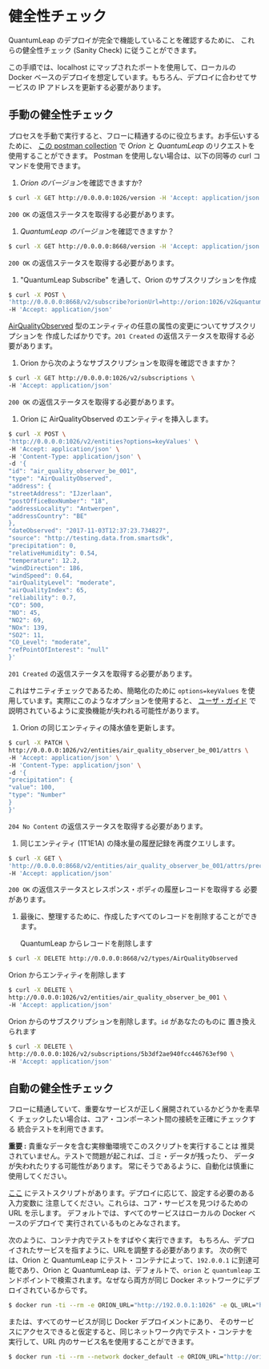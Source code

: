# 健全性チェック

QuantumLeap のデプロイが完全で機能していることを確認するために、
これらの健全性チェック (Sanity Check) に従うことができます。

この手順では、localhost にマップされたポートを使用して、ローカルの Docker
ベースのデプロイを想定しています。もちろん、デプロイに合わせてサービスの IP
アドレスを更新する必要があります。

## 手動の健全性チェック

プロセスを手動で実行すると、フローに精通するのに役立ちます。お手伝いするために、
[この postman collection](https://raw.githubusercontent.com/smartsdk/smartsdk-recipes/master/recipes/tools/postman_collection.json)
で *Orion* と *QuantumLeap* のリクエストを使用することができます。
Postman を使用しない場合は、以下の同等の curl コマンドを使用できます。

1. *Orion のバージョン*を確認できますか?

  ```bash
  $ curl -X GET http://0.0.0.0:1026/version -H 'Accept: application/json'
  ```

  `200 OK` の返信ステータスを取得する必要があります。

1. *QuantumLeap のバージョン*を確認できますか？

  ```bash
  $ curl -X GET http://0.0.0.0:8668/version -H 'Accept: application/json'
  ```

  `200 OK` の返信ステータスを取得する必要があります。

1. "QuantumLeap Subscribe" を通して、Orion のサブスクリプションを作成

  ```bash
  $ curl -X POST \
  'http://0.0.0.0:8668/v2/subscribe?orionUrl=http://orion:1026/v2&quantumleapUrl=http://quantumleap:8668/v2&entityType=AirQualityObserved' \
  -H 'Accept: application/json'
  ```

  [AirQualityObserved](https://github.com/FIWARE/data-models/tree/master/specs/Environment/AirQualityObserved)
  型のエンティティの任意の属性の変更についてサブスクリプションを
  作成したばかりです。`201 Created` の返信ステータスを取得する必要があります。

1. Orion から次のようなサブスクリプションを取得を確認できますか？

  ```bash
  $ curl -X GET http://0.0.0.0:1026/v2/subscriptions \
  -H 'Accept: application/json'
  ```

  `200 OK` の返信ステータスを取得する必要があります。

1. Orion に AirQualityObserved のエンティティを挿入します。

  ```bash
  $ curl -X POST \
  'http://0.0.0.0:1026/v2/entities?options=keyValues' \
  -H 'Accept: application/json' \
  -H 'Content-Type: application/json' \
  -d '{
  "id": "air_quality_observer_be_001",
  "type": "AirQualityObserved",
  "address": {
  "streetAddress": "IJzerlaan",
  "postOfficeBoxNumber": "18",
  "addressLocality": "Antwerpen",
  "addressCountry": "BE"
  },
  "dateObserved": "2017-11-03T12:37:23.734827",
  "source": "http://testing.data.from.smartsdk",
  "precipitation": 0,
  "relativeHumidity": 0.54,
  "temperature": 12.2,
  "windDirection": 186,
  "windSpeed": 0.64,
  "airQualityLevel": "moderate",
  "airQualityIndex": 65,
  "reliability": 0.7,
  "CO": 500,
  "NO": 45,
  "NO2": 69,
  "NOx": 139,
  "SO2": 11,
  "CO_Level": "moderate",
  "refPointOfInterest": "null"
  }'
  ```

  `201 Created` の返信ステータスを取得する必要があります。

  これはサニティチェックであるため、簡略化のために `options=keyValues`
  を使用しています。実際にこのようなオプションを使用すると、
  [ユーザ・ガイド](../user/index.md#orion-subscription)
  で説明されているように変換機能が失われる可能性があります。

1. Orion の同じエンティティの降水値を更新します。

  ```bash
  $ curl -X PATCH \
  http://0.0.0.0:1026/v2/entities/air_quality_observer_be_001/attrs \
  -H 'Accept: application/json' \
  -H 'Content-Type: application/json' \
  -d '{
  "precipitation": {
  "value": 100,
  "type": "Number"
  }
  }'
  ```

  `204 No Content` の返信ステータスを取得する必要があります。

1. 同じエンティティ (1T1E1A) の降水量の履歴記録を再度クエリします。

  ```bash
  $ curl -X GET \
  'http://0.0.0.0:8668/v2/entities/air_quality_observer_be_001/attrs/precipitation?type=AirQualityObserved' \
  -H 'Accept: application/json'
  ```

  `200 OK` の返信ステータスとレスポンス・ボディの履歴レコードを取得する
  必要があります。

1. 最後に、整理するために、作成したすべてのレコードを削除することができます。

    QuantumLeap からレコードを削除します

  ```bash
  $ curl -X DELETE http://0.0.0.0:8668/v2/types/AirQualityObserved
  ```

  Orion からエンティティを削除します

  ```bash
  $ curl -X DELETE \
  http://0.0.0.0:1026/v2/entities/air_quality_observer_be_001 \
  -H 'Accept: application/json'
  ```

  Orion からのサブスクリプションを削除します。`id` があなたのものに
  置き換えられます

  ```bash
  $ curl -X DELETE \
  http://0.0.0.0:1026/v2/subscriptions/5b3df2ae940fcc446763ef90 \
  -H 'Accept: application/json'
  ```

## 自動の健全性チェック

フローに精通していて、重要なサービスが正しく展開されているかどうかを素早く
チェックしたい場合は、コア・コンポーネント間の接続を正確にチェックする
統合テストを利用できます。

**重要 :** 貴重なデータを含む実稼働環境でこのスクリプトを実行することは
推奨されていません。テストで問題が起これば、ゴミ・データが残ったり、
データが失われたりする可能性があります。
常にそうであるように、自動化は慎重に使用してください。

[ここ](https://github.com/orchestracities/ngsi-timeseries-api/blob/master/src/tests/test_integration.py)
にテストスクリプトがあります。デプロイに応じて、設定する必要のある入力変数に
注意してください。これらは、コア・サービスを見つけるための URL を示します。
デフォルトでは、すべてのサービスはローカルの Docker ベースのデプロイで
実行されているものとみなされます。

次のように、コンテナ内でテストをすばやく実行できます。
もちろん、デプロイされたサービスを指すように、URLを調整する必要があります。
次の例では、Orion と QuantumLeap にテスト・コンテナによって、`192.0.0.1`
に到達可能であり、Orion と QuantumLeap は、デフォルトで、`orion` と
`quantumleap` エンドポイントで検索されます。なぜなら両方が同じ Docker
ネットワークにデプロイされているからです。

```bash
$ docker run -ti --rm -e ORION_URL="http://192.0.0.1:1026" -e QL_URL="http://192.0.0.1:8668" quantumleap pytest tests/test_integration.py
```

または、すべてのサービスが同じ Docker デプロイメントにあり、
そのサービスにアクセスできると仮定すると、同じネットワーク内でテスト・コンテナを
実行して、URL 内のサービス名を使用することができます。

```bash
$ docker run -ti --rm --network docker_default -e ORION_URL="http://orion:1026" -e QL_URL="http://quantumleap:8668" quantumleap pytest tests/test_integration.py
```
